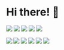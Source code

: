 
<h1>
 Hi there! 👋
</h1>

<p>
  <img src="https://img.shields.io/badge/favorite%20tools&#058;%20-%23000.svg?&style=for-the-badge" />
  <img src="https://img.shields.io/badge/typescript%20-%23007ACC.svg?&style=for-the-badge&logo=typescript&logoColor=white" />
  <img src="https://img.shields.io/badge/react%20-%2361DAFB.svg?&style=for-the-badge&logo=react&logoColor=black" />
  <img src="https://img.shields.io/badge/styled%20components%20-%23DB7093.svg?&style=for-the-badge&logo=styled-components&logoColor=white" />
  <img src="https://img.shields.io/badge/redux%20-%23764ABC.svg?&style=for-the-badge&logo=redux&logoColor=white" />
</p>



<p>
 

  <img  align="left"  src="https://github-readme-stats.vercel.app/api/top-langs/?username=mvximenko&layout=compact" />
  <p>
    <img src="https://img.shields.io/badge/favorite%20tools&#058;%20-%23000.svg?&style=for-the-badge" />
  <img src="https://img.shields.io/badge/typescript%20-%23007ACC.svg?&style=for-the-badge&logo=typescript&logoColor=white" />
  <img src="https://img.shields.io/badge/react%20-%2361DAFB.svg?&style=for-the-badge&logo=react&logoColor=black" />
  <img src="https://img.shields.io/badge/styled%20components%20-%23DB7093.svg?&style=for-the-badge&logo=styled-components&logoColor=white" />
  <img src="https://img.shields.io/badge/redux%20-%23764ABC.svg?&style=for-the-badge&logo=redux&logoColor=white" />
  </p>
</p>
